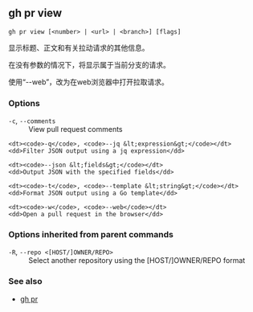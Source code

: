 

## gh pr view

```
gh pr view [<number> | <url> | <branch>] [flags]
```

显示标题、正文和有关拉动请求的其他信息。

在没有参数的情况下，将显示属于当前分支的请求。

使用“--web”，改为在web浏览器中打开拉取请求。

### Options

<dl class="flags">
	<dt><code>-c</code>, <code>--comments</code></dt>
	<dd>View pull request comments</dd>

```
<dt><code>-q</code>, <code>--jq &lt;expression&gt;</code></dt>
<dd>Filter JSON output using a jq expression</dd>

<dt><code>--json &lt;fields&gt;</code></dt>
<dd>Output JSON with the specified fields</dd>

<dt><code>-t</code>, <code>--template &lt;string&gt;</code></dt>
<dd>Format JSON output using a Go template</dd>

<dt><code>-w</code>, <code>--web</code></dt>
<dd>Open a pull request in the browser</dd>
```

</dl>

### Options inherited from parent commands

<dl class="flags">
	<dt><code>-R</code>, <code>--repo &lt;[HOST/]OWNER/REPO&gt;</code></dt>
	<dd>Select another repository using the [HOST/]OWNER/REPO format</dd>
</dl>

### See also

-   [gh pr](./gh_pr)
